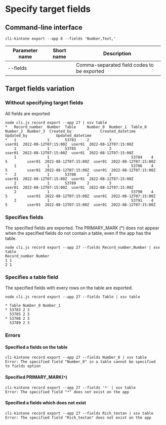 # Specify target fields

## Command-line interface

```shell
cli-kintone export --app 8 --fields 'Number,Text,'
```

| Parameter name | Short name | Description                                |
| -------------- | ---------- | ------------------------------------------ |
| --fields       |            | Comma-separated field codes to be exported |

## Target fields variation

### Without specifying target fields

All fields are exported

```shell
node cli.js record export --app 27 | xsv table
*   Record_number  Number  Table     Number_0  Number_1  Table_0  Number_2  Number_3  Created_by             Created_datetime      Updated_by             Updated_datetime
*   1              1       53783     2         3                                      user01  2022-08-12T07:15:00Z  user01  2022-08-12T07:15:00Z
    1              1       53785     2         3                                      user01  2022-08-12T07:15:00Z  user01  2022-08-12T07:15:00Z
    1              1                                     53784    4         5         user01  2022-08-12T07:15:00Z  user01  2022-08-12T07:15:00Z
    1              1                                     53786    4         5         user01  2022-08-12T07:15:00Z  user01  2022-08-12T07:15:00Z
*   2              1       53788     2         3                                      user01  2022-08-12T07:15:00Z  user01  2022-08-12T07:15:00Z
    2              1       53789     2         3                                      user01  2022-08-12T07:15:00Z  user01  2022-08-12T07:15:00Z
    2              1                                     53790    4         5         user01  2022-08-12T07:15:00Z  user01  2022-08-12T07:15:00Z
    2              1                                     53791    4         5         user01  2022-08-12T07:15:00Z  user01  2022-08-12T07:15:00Z
```

### Specifies fields

The specified fields are exported. The PRIMARY_MARK (\*) does not appear when the specified fields do not contain a table, even if the app has the table.

```shell
node cli.js record export --app 27 --fields Record_number,Number | xsv table
Record_number Number
1 1
2 1
```

### Specifies a table field

The specified fields with every rows on the table are exported.

```shell
node cli.js record export --app 27 --fields Table | xsv table

* Table Number_0 Number_1
* 53783 2 3
  53785 2 3
* 53788 2 3
  53789 2 3
```

### Errors

#### Specified a fields on the table

```shell
cli-kintone record export --app 27 --fields Number_0 | xsv table
Error: The specified field "Number_0" in a table cannot be specified to fields option
```

#### Specified PRIMARY_MARK(`*`)

```shell
cli-kintone record export --app 27 --fields '*' | xsv table
Error: The specified field "*" does not exist on the app
```

#### Specified a fields which does not exist

```shell
cli-kintone record export --app 27 --fields Rich_textan | xsv table
Error: The specified field "Rich_textan" does not exist on the app
```
